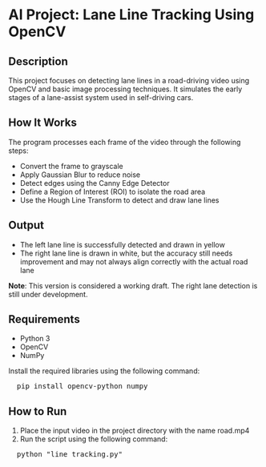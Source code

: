 # AI Project: Lane Line Tracking Using OpenCV

## Description
This project focuses on detecting lane lines in a road-driving video using OpenCV and basic image processing techniques. It simulates the early stages of a lane-assist system used in self-driving cars.

## How It Works
The program processes each frame of the video through the following steps:
- Convert the frame to grayscale  
- Apply Gaussian Blur to reduce noise  
- Detect edges using the Canny Edge Detector  
- Define a Region of Interest (ROI) to isolate the road area  
- Use the Hough Line Transform to detect and draw lane lines  

## Output
- The left lane line is successfully detected and drawn in yellow  
- The right lane line is drawn in white, but the accuracy still needs improvement and may not always align correctly with the actual road lane  

**Note**: This version is considered a working draft. The right lane detection is still under development.

## Requirements
- Python 3  
- OpenCV  
- NumPy  

Install the required libraries using the following command:
<pre>
  pip install opencv-python numpy
</pre>

## How to Run
1. Place the input video in the project directory with the name road.mp4  
2. Run the script using the following command:
<pre>
  python "line tracking.py"
</pre>

